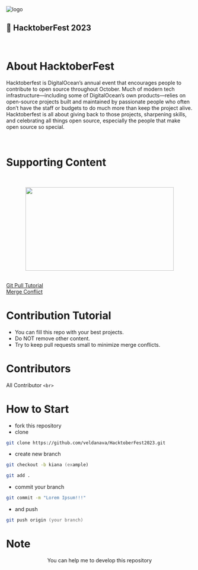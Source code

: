 
<img src="https://hacktoberfest.com/_next/static/media/logo-hacktoberfest--horizontal.ebc5fdc8.svg" alt="logo">

<h2>🧩 HacktoberFest 2023</h2>

<br>

# About HacktoberFest

Hacktoberfest is DigitalOcean’s annual event that encourages people to contribute to open source throughout October. Much of modern tech infrastructure—including some of DigitalOcean’s own products—relies on open-source projects built and maintained by passionate people who often don’t have the staff or budgets to do much more than keep the project alive. Hacktoberfest is all about giving back to those projects, sharpening skills, and celebrating all things open source, especially the people that make open source so special.

<br>

# Supporting Content

<br>
<div align="center">

<p><a href="https://hacktoberfest.com/about/?wvideo=3vikqzhoj5"><img src="https://embed-ssl.wistia.com/deliveries/50745419385ba0d2d2a73acc3e6474fb.jpg?image_play_button_size=2x&image_crop_resized=960x524&image_play_button=1&image_play_button_color=174bd2e0" style="width: 400px; height: 225px;" width="400" height="225"></a></p>

</div>

<br>
<a href="https://youtu.be/DIj2q02gvKs">Git Pull Tutorial</a>
<br>
<a href="https://youtu.be/zOx5PJTY8CI">Merge Conflict</a>

# Contribution Tutorial

- You can fill this repo with your best projects.
- Do NOT remove other content.
- Try to keep pull requests small to minimize merge conflicts.

# Contributors

All Contributor `<br>`

# How to Start

- fork this repository
- clone

```zsh
git clone https://github.com/veldanava/HacktoberFest2023.git
```

- create new branch

```zsh
git checkout -b kiana (example)
```

```zsh
git add .
```

- commit your branch

```zsh
git commit -m "Lorem Ipsum!!!"
```

- and push

```zsh
git push origin (your branch)
```

# Note

<div align="center">
You can help me to develop this repository   
</div>
